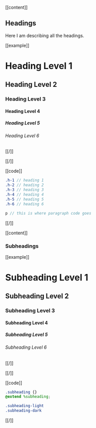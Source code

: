 [[content]]
## Headings

Here I am describing all the headings.

[[example]]
# Heading Level 1
## Heading Level 2
### Heading Level 3
#### Heading Level 4
##### Heading Level 5
###### Heading Level 6
[[/]]

[[/]]

[[code]]
```scss
.h-1 // heading 1
.h-2 // heading 2
.h-3 // heading 3
.h-4 // heading 4
.h-5 // heading 5
.h-6 // heading 6

p // this is where paragraph code goes
```
[[/]]

[[content]]
### Subheadings

[[example]]
<h1 class="subheading">Subheading Level 1</h1>
<h2 class="subheading">Subheading Level 2</h2>
<h3 class="subheading">Subheading Level 3</h3>
<h4 class="subheading">Subheading Level 4</h4>
<h5 class="subheading">Subheading Level 5</h5>
<h6 class="subheading">Subheading Level 6</h6>
[[/]]

[[/]]

[[code]]
```scss
.subheading {}
@extend %subheading;

.subheading-light
.subheading-dark
```
[[/]]